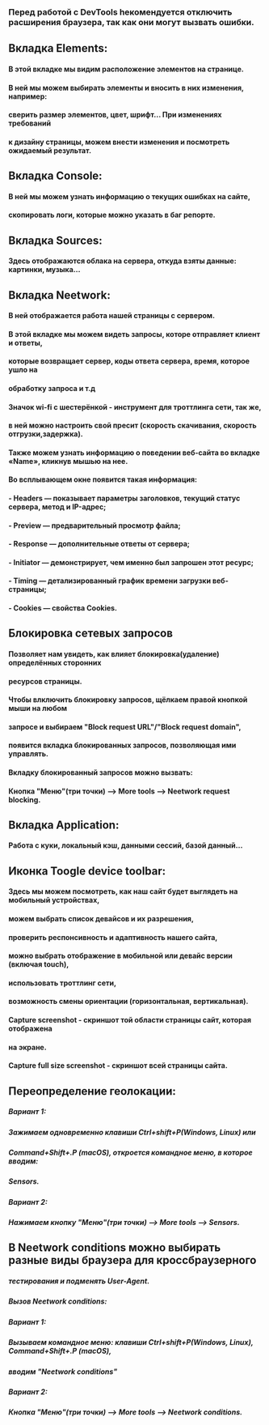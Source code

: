 ### Перед работой с DevTools hекомендуется отключить расширения браузера, так как они могут вызвать ошибки.

## Вкладка Elements:
#### В этой вкладке мы видим расположение элементов на странице.
#### В ней мы можем выбирать элементы и вносить в них изменения, например:
#### сверить размер элементов, цвет, шрифт... При изменениях требований 
#### к дизайну страницы, можем внести изменения и посмотреть ожидаемый результат.


## Вкладка Console:
#### В ней мы можем узнать информацию о текущих ошибках на сайте,
#### скопировать логи, которые можно указать в баг репорте.

## Вкладка Sources:
#### Здесь отображаются облака на сервера, откуда взяты данные: картинки, музыка...

## Вкладка Neetwork:
#### В ней отображается работа нашей страницы с сервером.
#### В этой вкладке мы можем видеть запросы, которе отправляет клиент и ответы,
#### которые возвращает сервер, коды ответа сервера, время, которое ушло на 
#### обработку запроса и т.д

#### Значок wi-fi с шестерёнкой - инструмент для троттлинга сети, так же, 
#### в ней можно настроить свой пресит (скорость скачивания, скорость отгрузки,задержка). 
 
#### Также можем узнать информацию о поведении веб-сайта во вкладке «Name», кликнув мышью на нее.
#### Во всплывающем окне появится такая информация:
#### - Headers — показывает параметры заголовков, текущий статус сервера, метод и IP-адрес;
####  - Preview — предварительный просмотр файла;
#### - Response — дополнительные ответы от сервера;
#### - Initiator — демонстрирует, чем именно был запрошен этот ресурс;
#### - Timing — детализированный график времени загрузки веб-страницы;
#### - Cookies — свойства Cookies.

## Блокировка сетевых запросов
#### Позволяет нам увидеть, как влияет блокировка(удаление) определённых сторонних 
#### ресурсов страницы.
#### Чтобы влключить блокировку запросов, щёлкаем правой кнопкой мыши на любом 
#### запросе  и выбираем "Block request URL"/"Block request domain",  
#### появится вкладка блокированных запросов, позволяющая ими управлять.
#### Вкладку блокированный запросов можно вызвать:
#### Кнопка "Меню"(три точки) --> More tools --> Neetwork request blocking.

## Вкладка Application:
#### Работа с куки, локальный кэш, данными сессий, базой данный...
 

## Иконка Toogle device toolbar:

#### Здесь мы можем посмотреть, как наш сайт будет выглядеть на мобильный устройствах,
#### можем выбрать список девайсов и их разрешения,
#### проверить респонсивность и адаптивность нашего сайта,
#### можно выбрать отображение в мобильной или девайс версии (включая touch),
#### использовать троттлинг сети,
#### возможность смены ориентации (горизонтальная, вертикальная).
#### Capture screenshot - скриншот той области страницы сайт, которая отображена
#### на экране.
#### Capture full size screenshot - скриншот всей страницы сайта.

## Переопределение геолокации: 
##### Вариант 1:
##### Зажимаем одновременно клавиши Ctrl+shift+P(Windows, Linux) или
##### Command+Shift+.P (macOS), откроется командное меню, в которое вводим:
##### Sensors.
 
##### Вариант 2:
##### Нажимаем кнопку "Меню"(три точки) --> More tools --> Sensors.


## В Neetwork conditions можно выбирать разные виды браузера для кроссбраузерного
##### тестирования и подменять User-Agent. 
##### Вызов Neetwork conditions: 
##### Вариант 1: 
##### Вызываем командное меню: клавиши Ctrl+shift+P(Windows, Linux), Command+Shift+.P (macOS),
##### вводим "Neetwork conditions"
 
##### Вариант 2:
##### Кнопка "Меню"(три точки) --> More tools --> Neetwork conditions.